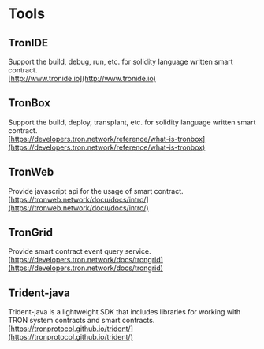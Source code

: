 # Tools

## TronIDE
Support the build, debug, run, etc. for solidity language written smart contract.  
[http://www.tronide.io](http://www.tronide.io)

## TronBox
Support the build, deploy, transplant, etc. for solidity language written smart contract.  
[https://developers.tron.network/reference/what-is-tronbox](https://developers.tron.network/reference/what-is-tronbox)

## TronWeb
Provide javascript api for the usage of smart contract.  
[https://tronweb.network/docu/docs/intro/](https://tronweb.network/docu/docs/intro/)

## TronGrid
Provide smart contract event query service.  
[https://developers.tron.network/docs/trongrid](https://developers.tron.network/docs/trongrid)

## Trident-java
Trident-java is a lightweight SDK that includes libraries for working with TRON system contracts and smart contracts.   
[https://tronprotocol.github.io/trident/](https://tronprotocol.github.io/trident/)

